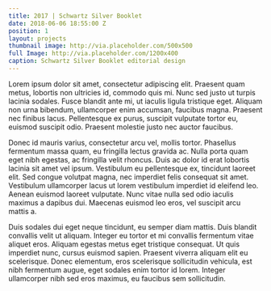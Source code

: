 ```yaml
---
title: 2017 | Schwartz Silver Booklet
date: 2018-06-06 18:55:00 Z
position: 1
layout: projects
thumbnail image: http://via.placeholder.com/500x500
full Image: http://via.placeholder.com/1200x400
caption: Schwartz Silver Booklet editorial design
---
```


Lorem ipsum dolor sit amet, consectetur adipiscing elit. Praesent quam metus, lobortis non ultricies id, commodo quis mi. Nunc sed justo ut turpis lacinia sodales. Fusce blandit ante mi, ut iaculis ligula tristique eget. Aliquam non urna bibendum, ullamcorper enim accumsan, faucibus magna. Praesent nec finibus lacus. Pellentesque ex purus, suscipit vulputate tortor eu, euismod suscipit odio. Praesent molestie justo nec auctor faucibus.

Donec id mauris varius, consectetur arcu vel, mollis tortor. Phasellus fermentum massa quam, eu fringilla lectus gravida ac. Nulla porta quam eget nibh egestas, ac fringilla velit rhoncus. Duis ac dolor id erat lobortis lacinia sit amet vel ipsum. Vestibulum eu pellentesque ex, tincidunt laoreet elit. Sed congue volutpat magna, nec imperdiet felis consequat sit amet. Vestibulum ullamcorper lacus ut lorem vestibulum imperdiet id eleifend leo. Aenean euismod laoreet vulputate. Nunc vitae nulla sed odio iaculis maximus a dapibus dui. Maecenas euismod leo eros, vel suscipit arcu mattis a.

Duis sodales dui eget neque tincidunt, eu semper diam mattis. Duis blandit convallis velit ut aliquam. Integer eu tortor et mi convallis fermentum vitae aliquet eros. Aliquam egestas metus eget tristique consequat. Ut quis imperdiet nunc, cursus euismod sapien. Praesent viverra aliquam elit eu scelerisque. Donec elementum, eros scelerisque sollicitudin vehicula, est nibh fermentum augue, eget sodales enim tortor id lorem. Integer ullamcorper nibh sed eros maximus, eu faucibus sem sollicitudin.